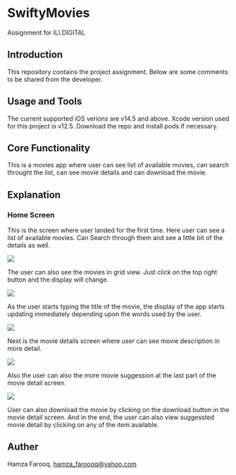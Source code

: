 # SwiftyMovies
Assignment for ILI.DIGITAL

## Introduction
This repository contains the project assignment. Below are some comments to be shared from the developer.

## Usage and Tools
The current supported iOS verions are v14.5 and above. Xcode version used for this project is v12.5. Download the repo and install pods if necessary.

## Core Functionality
This is a movies app where user can see list of available movies, can search throught the list, can see movie details and can download the movie.

## Explanation

### Home Screen
This is the screen where user landed for the first time. Here user can see a list of available movies. Can Search through them and see a little bit of the details as well.


![](Screenshots/HomeListView.png)

The user can also see the movies in grid view. Just click on the top right button and the display will change.

![](Screenshots/HomeGridView.png)

As the user starts typing the title of the movie, the display of the app starts updating immediately depending upon the words used by the user.

![](Screenshots/HomeSearch.png)

Next is the movie details screen where user can see movie description in more detail.

![](Screenshots/MovieDetail.png)

Also the user can also the more movie suggession at the last part of the movie detail screen.

![](Screenshots/MovieSuggession.png)

User can also download the movie by clicking on the download button in the movie detail screen. And in the end, the user can also view suggessted movie detail by clicking on any of the item available.

## Auther
Hamza Farooq, hamza_faroooq@yahoo.com
